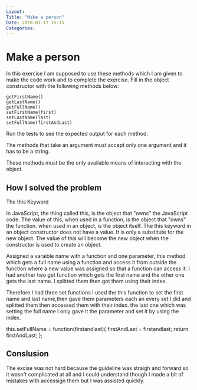 ```yaml
---
Layout:
Title: "Make a person"
Date: 2018-01-17 15:15
Categories:
---
```


# Make a person
In this exercise I am supposed to use these methods which I am given to make the code work and to complete the exercise.
Fill in the object constructor with the following methods below:

    getFirstName()
    getLastName()
    getFullName()
    setFirstName(first)
    setLastName(last)
    setFullName(firstAndLast)

Run the tests to see the expected output for each method.

The methods that take an argument must accept only one argument and it has to be a string.

These methods must be the only available means of interacting with the object.

## How I solved the problem

The this Keyword

In JavaScript, the thing called this, is the object that "owns" the JavaScript code.
The value of this, when used in a function, is the object that "owns" the function. when used in an object, is the object itself.
The this keyword in an object constructor does not have a value. It is only a substitute for the new object.
The value of this will become the new object when the constructor is used to create an object.

Assigned a varaible name with a function and one parameter, this method which gets a full name using a function and access it from outside the function where a new value was assigned so that a function can access it.
I had another two get function which gets the first name and the other one gets the last name. I splitted them then got them using their index.

Therefore I had three set functions I used the this function to set the first name and last name,then gave them parameters each an every set I did and splitted them then accessed them with their index.
the last one which was setting the full name I only gave it the parameter and set it by using the index.

 this.setFullName = function(firstandlast){
    firstAndLast = firstandlast;
    return firstAndLast;
  };

## Conslusion

The excise was not hard because the guideline was straigh and forward so it wasn't complicated at all and I could understand though I made a bit of mistakes with accessign them but I was assisted quickly.